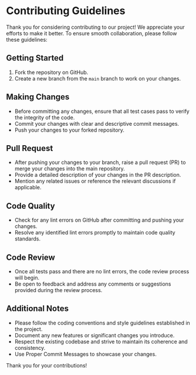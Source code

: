 # Contributing Guidelines

Thank you for considering contributing to our project! We appreciate your efforts to make it better. To ensure smooth collaboration, please follow these guidelines:

## Getting Started

1. Fork the repository on GitHub.
2. Create a new branch from the `main` branch to work on your changes.

## Making Changes

- Before committing any changes, ensure that all test cases pass to verify the integrity of the code.
- Commit your changes with clear and descriptive commit messages.
- Push your changes to your forked repository.

## Pull Request

- After pushing your changes to your branch, raise a pull request (PR) to merge your changes into the main repository.
- Provide a detailed description of your changes in the PR description.
- Mention any related issues or reference the relevant discussions if applicable.

## Code Quality

- Check for any lint errors on GitHub after committing and pushing your changes.
- Resolve any identified lint errors promptly to maintain code quality standards.

## Code Review

- Once all tests pass and there are no lint errors, the code review process will begin.
- Be open to feedback and address any comments or suggestions provided during the review process.

## Additional Notes

- Please follow the coding conventions and style guidelines established in the project.
- Document any new features or significant changes you introduce.
- Respect the existing codebase and strive to maintain its coherence and consistency.
- Use Proper Commit Messages to showcase your changes.

Thank you for your contributions!
